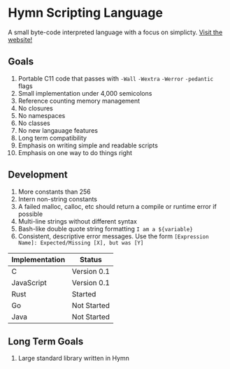 # Hymn Scripting Language

A small byte-code interpreted language with a focus on simplicty. [Visit the website!](https://hymn-lang.org)

## Goals

1. Portable C11 code that passes with `-Wall` `-Wextra` `-Werror` `-pedantic` flags
1. Small implementation under 4,000 semicolons
1. Reference counting memory management
1. No closures
1. No namespaces
1. No classes
1. No new langauage features
1. Long term compatibility
1. Emphasis on writing simple and readable scripts
1. Emphasis on one way to do things right

## Development

1. More constants than 256
1. Intern non-string constants
1. A failed malloc, calloc, etc should return a compile or runtime error if possible
1. Multi-line strings without different syntax
1. Bash-like double quote string formatting `I am a ${variable}`
1. Consistent, descriptive error messages. Use the form `[Expression Name]: Expected/Missing [X], but was [Y]`

| Implementation | Status      |
| -------------- | ----------- |
| C              | Version 0.1 |
| JavaScript     | Version 0.1 |
| Rust           | Started     |
| Go             | Not Started |
| Java           | Not Started |

## Long Term Goals

1. Large standard library written in Hymn
